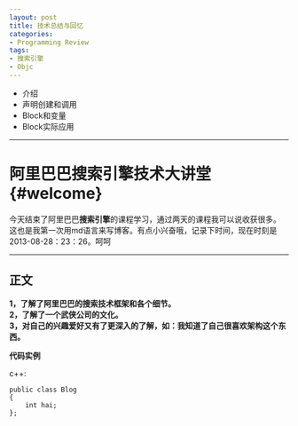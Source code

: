 ```yaml
---
layout: post
title: 技术总结与回忆
categories:
- Programming Review
tags:
- 搜索引擎
- Objc
---
```


* 介绍
* 声明创建和调用
* Block和变量
* Block实际应用

---

阿里巴巴搜索引擎技术大讲堂	{#welcome}
=====================


 今天结束了阿里巴巴**搜索引擎**的课程学习，通过两天的课程我可以说收获很多。 这也是我第一次用md语言来写博客。有点小兴奋哦，记录下时间，现在时刻是2013-08-28：23：26。呵呵

----------
正文
---------
 **1，了解了阿里巴巴的搜索技术框架和各个细节。  
2，了解了一个武侠公司的文化。  
   3，对自己的兴趣爱好又有了更深入的了解，如：我知道了自己很喜欢架构这个东西。**  

**代码实例**
 
c++:

    public class Blog
    {
        int hai;
    };
